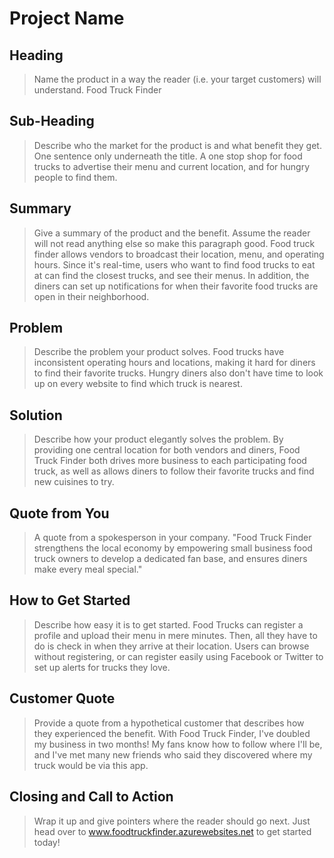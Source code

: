 # Project Name #

<!-- 
> This material was originally posted [here](http://www.quora.com/What-is-Amazons-approach-to-product-development-and-product-management). It is reproduced here for posterities sake.

There is an approach called "working backwards" that is widely used at Amazon. They work backwards from the customer, rather than starting with an idea for a product and trying to bolt customers onto it. While working backwards can be applied to any specific product decision, using this approach is especially important when developing new products or features.

For new initiatives a product manager typically starts by writing an internal press release announcing the finished product. The target audience for the press release is the new/updated product's customers, which can be retail customers or internal users of a tool or technology. Internal press releases are centered around the customer problem, how current solutions (internal or external) fail, and how the new product will blow away existing solutions.

If the benefits listed don't sound very interesting or exciting to customers, then perhaps they're not (and shouldn't be built). Instead, the product manager should keep iterating on the press release until they've come up with benefits that actually sound like benefits. Iterating on a press release is a lot less expensive than iterating on the product itself (and quicker!).

If the press release is more than a page and a half, it is probably too long. Keep it simple. 3-4 sentences for most paragraphs. Cut out the fat. Don't make it into a spec. You can accompany the press release with a FAQ that answers all of the other business or execution questions so the press release can stay focused on what the customer gets. My rule of thumb is that if the press release is hard to write, then the product is probably going to suck. Keep working at it until the outline for each paragraph flows. 

Oh, and I also like to write press-releases in what I call "Oprah-speak" for mainstream consumer products. Imagine you're sitting on Oprah's couch and have just explained the product to her, and then you listen as she explains it to her audience. That's "Oprah-speak", not "Geek-speak".

Once the project moves into development, the press release can be used as a touchstone; a guiding light. The product team can ask themselves, "Are we building what is in the press release?" If they find they're spending time building things that aren't in the press release (overbuilding), they need to ask themselves why. This keeps product development focused on achieving the customer benefits and not building extraneous stuff that takes longer to build, takes resources to maintain, and doesn't provide real customer benefit (at least not enough to warrant inclusion in the press release).
 -->
 
## Heading ##
  > Name the product in a way the reader (i.e. your target customers) will understand.
  Food Truck Finder

## Sub-Heading ##
  > Describe who the market for the product is and what benefit they get. One sentence only underneath the title.
  A one stop shop for food trucks to advertise their menu and current location, and for hungry people to find them.

## Summary ##
  > Give a summary of the product and the benefit. Assume the reader will not read anything else so make this paragraph good.
  Food truck finder allows vendors to broadcast their location, menu, and operating hours. Since it's real-time, users who want to find food trucks to eat at can find the closest trucks, and see their menus. In addition, the diners can set up notifications for when their favorite food trucks are open in their neighborhood.

## Problem ##
  > Describe the problem your product solves.
  Food trucks have inconsistent operating hours and locations, making it hard for diners to find their favorite trucks. Hungry diners also don't have time to look up on every website to find which truck is nearest.

## Solution ##
  > Describe how your product elegantly solves the problem.
  By providing one central location for both vendors and diners, Food Truck Finder both drives more business to each participating food truck, as well as allows diners to follow their favorite trucks and find new cuisines to try.

## Quote from You ##
  > A quote from a spokesperson in your company.
  "Food Truck Finder strengthens the local economy by empowering small business food truck owners to develop a dedicated fan base, and ensures diners make every meal special."

## How to Get Started ##
  > Describe how easy it is to get started.
  Food Trucks can register a profile and upload their menu in mere minutes. Then, all they have to do is check in when they arrive at their location. Users can browse without registering, or can register easily using Facebook or Twitter to set up alerts for trucks they love.

## Customer Quote ##
  > Provide a quote from a hypothetical customer that describes how they experienced the benefit.
  With Food Truck Finder, I've doubled my business in two months! My fans know how to follow where I'll be, and I've met many new friends who said they discovered where my truck would be via this app.

## Closing and Call to Action ##
  > Wrap it up and give pointers where the reader should go next.
  Just head over to www.foodtruckfinder.azurewebsites.net to get started today!

